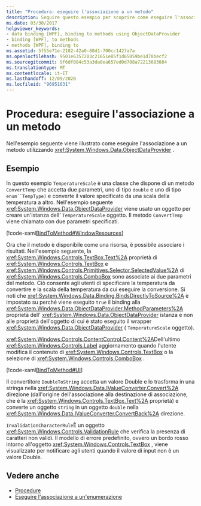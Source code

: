 ```yaml
---
title: "Procedura: eseguire l'associazione a un metodo"
description: Seguire questo esempio per scoprire come eseguire l'associazione al metodo di un oggetto nel Windows Presentation Foundation (WPF).
ms.date: 03/30/2017
helpviewer_keywords:
- data binding [WPF], binding to methods using ObjectDataProvider
- binding [WPF], to methods
- methods [WPF], binding to
ms.assetid: 5f55e71e-2182-42a0-88d1-700cc1427a7a
ms.openlocfilehash: 9501e6357203c21651e85f1d65059be1d70becf2
ms.sourcegitcommit: 9f6df084c53a3da0ea657ed0d708a72213683084
ms.translationtype: MT
ms.contentlocale: it-IT
ms.lasthandoff: 12/09/2020
ms.locfileid: "96951631"
---
```

# <a name="how-to-bind-to-a-method"></a>Procedura: eseguire l'associazione a un metodo
Nell'esempio seguente viene illustrato come eseguire l'associazione a un metodo utilizzando <xref:System.Windows.Data.ObjectDataProvider> .  
  
## <a name="example"></a>Esempio  
 In questo esempio `TemperatureScale` è una classe che dispone di un metodo `ConvertTemp` che accetta due parametri, uno di tipo `double` e uno di tipo `enum``TempType)` e converte il valore specificato da una scala della temperatura a altro. Nell'esempio seguente <xref:System.Windows.Data.ObjectDataProvider> viene usato un oggetto per creare un'istanza dell' `TemperatureScale` oggetto. Il metodo `ConvertTemp` viene chiamato con due parametri specificati.  
  
 [!code-xaml[BindToMethod#WindowResources](~/samples/snippets/csharp/VS_Snippets_Wpf/BindToMethod/CS/Window1.xaml#windowresources)]  
  
 Ora che il metodo è disponibile come una risorsa, è possibile associare i risultati. Nell'esempio seguente, la <xref:System.Windows.Controls.TextBox.Text%2A> proprietà di <xref:System.Windows.Controls.TextBox> e <xref:System.Windows.Controls.Primitives.Selector.SelectedValue%2A> di <xref:System.Windows.Controls.ComboBox> sono associate ai due parametri del metodo. Ciò consente agli utenti di specificare la temperatura da convertire e la scala della temperatura da cui eseguire la conversione. Si noti che <xref:System.Windows.Data.Binding.BindsDirectlyToSource%2A> è impostato su perché viene eseguito `true` il binding alla <xref:System.Windows.Data.ObjectDataProvider.MethodParameters%2A> proprietà dell' <xref:System.Windows.Data.ObjectDataProvider> istanza e non alle proprietà dell'oggetto di cui è stato eseguito il wrapper <xref:System.Windows.Data.ObjectDataProvider> ( `TemperatureScale` oggetto).  
  
 <xref:System.Windows.Controls.ContentControl.Content%2A>Dell'ultimo <xref:System.Windows.Controls.Label> aggiornamento quando l'utente modifica il contenuto di <xref:System.Windows.Controls.TextBox> o la selezione di <xref:System.Windows.Controls.ComboBox> .  
  
 [!code-xaml[BindToMethod#UI](~/samples/snippets/csharp/VS_Snippets_Wpf/BindToMethod/CS/Window1.xaml#ui)]  
  
 Il convertitore `DoubleToString` accetta un valore Double e lo trasforma in una stringa nella <xref:System.Windows.Data.IValueConverter.Convert%2A> direzione (dall'origine dell'associazione alla destinazione di associazione, che è la <xref:System.Windows.Controls.TextBox.Text%2A> proprietà) e converte un oggetto `string` in un oggetto `double` nella <xref:System.Windows.Data.IValueConverter.ConvertBack%2A> direzione.  
  
 `InvalidationCharacterRule`È un oggetto <xref:System.Windows.Controls.ValidationRule> che verifica la presenza di caratteri non validi. Il modello di errore predefinito, ovvero un bordo rosso intorno all'oggetto <xref:System.Windows.Controls.TextBox> , viene visualizzato per notificare agli utenti quando il valore di input non è un valore Double.  
  
## <a name="see-also"></a>Vedere anche

- [Procedure](data-binding-how-to-topics.md)
- [Eseguire l'associazione a un'enumerazione](how-to-bind-to-an-enumeration.md)
